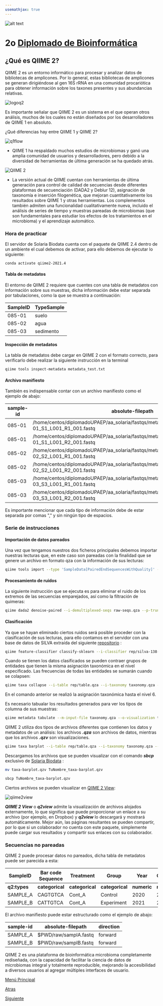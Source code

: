 ```yaml
---
usemathjax: true
---
```

![alt text](https://solariabiodata.com.mx/wp-content/uploads/2021/07/logo_red.png "Soluciones de Siguiente Generación")
# 2o [Diplomado de Bioinformática](./)

## ¿Qué es QIIME 2?

QIIME 2 es un entorno informático para procesar y analizar datos de bibliotecas de amplicones. Por lo general, estas bibliotecas de amplicones se generan dirigiéndose al gen 16S rRNA en una comunidad procariótica para obtener información sobre los taxones presentes y sus abundancias relativas. 

![logoq2](https://user-images.githubusercontent.com/54455898/171038735-5f004863-3913-48ad-89f2-9b2160e98499.png)

Es importante señalar que QIIME 2 es un sistema en el que operan otros análisis, muchos de los cuales no están diseñados por los desarrolladores de QIIME 1 en absoluto.

¿Qué diferencias hay entre QIIME 1 y QIIME 2?

![q1flow](https://user-images.githubusercontent.com/54455898/171042958-0dd376b4-5c00-4f6e-9301-97f7ce51fc68.png "workflow Q1")

* QIIME 1 ha respaldado muchos estudios de microbiomas y ganó una amplia comunidad de usuarios y desarrolladores, pero debido a la diversidad de herramientas de última generación se ha quedado atrás.

![QIIME 2](https://user-images.githubusercontent.com/54455898/171041662-8d861162-02ca-4042-853b-cdbc94cdd664.png "Home QIIME 2")

* La versión actual de QIIME cuentan con herramientas de última generación para control de calidad de secuencias desde diferentes plataformas de secuenciación (DADA2 y Deblur 12), asignación de taxonomía e inserción filogenética, que mejoran cuantitativamente los resultados sobre QIIME 1 y otras herramientas. Los complementos también admiten una funcionalidad cualitativamente nueva, incluido el análisis de series de tiempo y muestras pareadas de microbiomas (que son fundamentales para estudiar los efectos de los tratamientos en el microbioma) y el aprendizaje automático.

### Hora de practicar 

El servidor de Solaria Biodata cuenta con el paquete de QIIME 2.4 dentro de un ambiente el cual debemos de activar, para ello debemos de ejecutar lo siguiente:

```bash
conda activate qiime2-2021.4
```

#### Tabla de metadatos

El entorno de QIIME 2 requiere que cuentes con una tabla de metadatos con información sobre sus muestras, dicha información debe estar separada por tabulaciones, como la que se muestra a continuación:

| SampleID  | TypeSample  |  
|---|---|
| 085-01  | suelo  |   
| 085-02  | agua  |   
| 085-03  | sedimento  |   

#### Inspección de metadatos

La tabla de metadatos debe cargar en QIIME 2 con el formato correcto, para verificarlo debe realizar la siguiente instrucción en la terminal

```bash
qiime tools inspect-metadata metadata_test.txt
```
#### Archivo manifiesto

También es indispensable contar con un archivo manifiesto como el ejemplo de abajo:

| sample-id  | absolute-filepath  | direction  |
|---|---|---|
| 085-01  | /home/centos/diplomadoUPAEP/aa_solaria/fastqs/metagenomics/reads_profiling/085-01_S1_L001_R1_001.fastq  | forward  |
| 085-01  | /home/centos/diplomadoUPAEP/aa_solaria/fastqs/metagenomics/reads_profiling/085-01_S1_L001_R2_001.fastq  | reverse  |
| 085-02  | /home/centos/diplomadoUPAEP/aa_solaria/fastqs/metagenomics/reads_profiling/085-02_S2_L001_R1_001.fastq  | forward  |
| 085-02  | /home/centos/diplomadoUPAEP/aa_solaria/fastqs/metagenomics/reads_profiling/085-02_S2_L001_R2_001.fastq  | reverse  |
| 085-03  | /home/centos/diplomadoUPAEP/aa_solaria/fastqs/metagenomics/reads_profiling/085-03_S3_L001_R1_001.fastq  | forward  |
| 085-03  | /home/centos/diplomadoUPAEP/aa_solaria/fastqs/metagenomics/reads_profiling/085-03_S3_L001_R2_001.fastq  | reverse  |

Es importante mencionar que cada tipo de información debe de estar separada por comas "," y sin ningún tipo de espacios.

### Serie de instrucciones

#### Importación de datos pareados 

Una vez que tengamos nuestros dos ficheros principales debemos importar nuestras lecturas que, en este caso son pareadas con la finalidad que se genere un archivo en formato qza con la información de sus lecturas:

```bash
qiime tools import --type 'SampleData[PairedEndSequencesWithQuality]' --input-path manifiesto.csv --input-format PairedEndFastqManifestPhred33 --output-path raw-seqs.qza 
```

#### Procesamiento de ruidos 

La siguiente instrucción que se ejecuta es para eliminar el ruido de los extremos de las secuencias emparejados, así como la filtración de quimeras:

```bash
qiime dada2 denoise-paired --i-demultiplexed-seqs raw-seqs.qza --p-trunc-len-f 150 --p-trunc-len-r 150 --p-trunc-q 10 --o-representative-sequences rep-seqs.qza --output-dir rep --verbose 
```
#### Clasificación

Ya que se hayan eliminado ciertos ruidos será posible proceder con la clasificación de sus lecturas, para ello contamos en el servidor con una base de datos de SILVA extraída del siguiente [repositorio](https://github.com/qiime2/docs/blob/master/source/data-resources.rst) :

```bash
qiime feature-classifier classify-sklearn --i-classifier rep/silva-138-99-nb-weighted-classifier.qza --i-reads rep-seqs.qza --o-classification taxonomy.qza 
```
Cuando se tienen los datos clasificados se pueden contraer grupos de entidades que tienen la misma asignación taxonómica en el nivel especificado. Las frecuencias de todas las entidades se sumarán cuando se colapsen:

```bash
qiime taxa collapse --i-table rep/table.qza --i-taxonomy taxonomy.qza --p-level 6 --output-dir taxtable
```
En el comando anterior se realizó la asignación taxonómica hasta el nivel 6.

Es necesario tabualar los resultados generados para ver los tipos de columna de sus muestras:

```bash
qiime metadata tabulate --m-input-file taxonomy.qza --o-visualization taxonomy.qzv
```
QIIME 2 utiliza dos tipos de archivos diferentes que contienen los datos y metadatos de un análisis: los archivos ***.qza*** son archivos de datos, mientras que los archivos ***.qzv*** son visualizaciones.

```bash
qiime taxa barplot --i-table rep/table.qza --i-taxonomy taxonomy.qza --m-metadata-file metadata_test.txt --o-visualization taxa-barplot.qzv
```
Descargamos los archivos que se pueden visualizar con el comando ***sbcp*** exclusivo de [Solaria Biodata](http://13.56.237.15/) :

```bash
mv taxa-barplot.qzv TuNombre_taxa-barplot.qzv
```

```bash
sbcp TuNombre_taxa-barplot.qzv
```
Ciertos archivos se pueden visualizar en [QIIME 2 View](https://view.qiime2.org/):

![qiime2view](https://user-images.githubusercontent.com/54455898/171030601-fcc56fd2-d6b8-49f9-897c-bf7bfe64b6e5.png "Q2VIEW")
 
***QIIME 2 View*** o ***q2view*** admite la visualización de archivos alojados externamente, lo que significa que puede proporcionar un enlace a su archivo (por ejemplo, en Dropbox) y ***q2view*** lo descargará y mostrará automáticamente. Mejor aún, las páginas resultantes se pueden compartir, por lo que si un colaborador no cuenta con este paquete, simplemente puede cargar sus resultados y compartir sus enlaces con su colaborador.

### Secuencias no pareadas

QIIME 2 puede procesar datos no pareados, dicha tabla de metadatos puede ser parecida a esta:

| SampleID | Bar code Sequence | Treatment   | Group       | Year    | Concentration |
|-----------|-----------------|-------------|-------------|---------|---------------|
| **q2:types** | **categorical**     | **categorical** | **categorical** | **numeric** | **numeric**       |
| SAMPLE_A  | CAGTGTCA        | Cont_A      | Control     | 2020    | 20.0          |
| SAMPLE_B  | CATTGTCA        | Cont_A      | Experiment  | 2021    | 25.0          |

El archivo manifiesto puede estar estructurado como el ejemplo de abajo:

|sample-id|absolute-filepath|direction  |
|---------|-----------------|-----------|
|SAMPLE_A |$PWD/raw/samplA.fastq|forward|
|SAMPLE_B |$PWD/raw/samplB.fastq|forward|

QIIME 2 es una plataforma de bioinformática microbioma completamente rediseñada, con la capacidad de facilitar la ciencia de datos de microbiomas integral y totalmente reproducible, mejorando la accesibilidad a diversos usuarios al agregar múltiples interfaces de usuario.


[Menú Principal](./index)

[Atras](./Parallel_Meta)

[Siguiente](./analisis_diversidad)
